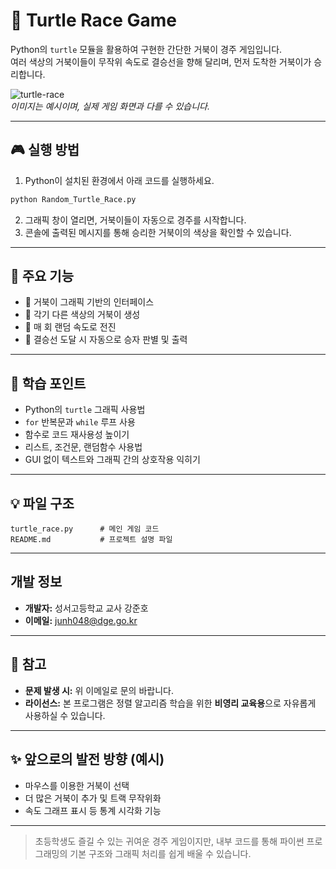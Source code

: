 # 🐢 Turtle Race Game

Python의 `turtle` 모듈을 활용하여 구현한 간단한 거북이 경주 게임입니다.  
여러 색상의 거북이들이 무작위 속도로 결승선을 향해 달리며, 먼저 도착한 거북이가 승리합니다.

![turtle-race](https://upload.wikimedia.org/wikipedia/commons/thumb/8/88/Turtle_Race_icon.png/240px-Turtle_Race_icon.png)  
*이미지는 예시이며, 실제 게임 화면과 다를 수 있습니다.*

---

## 🎮 실행 방법

1. Python이 설치된 환경에서 아래 코드를 실행하세요.

```bash
python Random_Turtle_Race.py
```

2. 그래픽 창이 열리면, 거북이들이 자동으로 경주를 시작합니다.
3. 콘솔에 출력된 메시지를 통해 승리한 거북이의 색상을 확인할 수 있습니다.

---

## 📁 주요 기능

- 🐢 거북이 그래픽 기반의 인터페이스
- 🎨 각기 다른 색상의 거북이 생성
- 🎲 매 회 랜덤 속도로 전진
- 🏁 결승선 도달 시 자동으로 승자 판별 및 출력

---

## 🧠 학습 포인트

- Python의 `turtle` 그래픽 사용법
- `for` 반복문과 `while` 루프 사용
- 함수로 코드 재사용성 높이기
- 리스트, 조건문, 랜덤함수 사용법
- GUI 없이 텍스트와 그래픽 간의 상호작용 익히기

---

## 💡 파일 구조

```plaintext
turtle_race.py      # 메인 게임 코드
README.md           # 프로젝트 설명 파일
```

---

## 개발 정보

- **개발자:** 성서고등학교 교사 강준호  
- **이메일:** [junh048@dge.go.kr](mailto:junh048@dge.go.kr)  

---

## 📝 참고

- **문제 발생 시:** 위 이메일로 문의 바랍니다.
- **라이선스:** 본 프로그램은 정렬 알고리즘 학습을 위한 **비영리 교육용**으로 자유롭게 사용하실 수 있습니다.

---

## ✨ 앞으로의 발전 방향 (예시)

- 마우스를 이용한 거북이 선택
- 더 많은 거북이 추가 및 트랙 무작위화
- 속도 그래프 표시 등 통계 시각화 기능

---

> 초등학생도 즐길 수 있는 귀여운 경주 게임이지만, 내부 코드를 통해 파이썬 프로그래밍의 기본 구조와 그래픽 처리를 쉽게 배울 수 있습니다.
